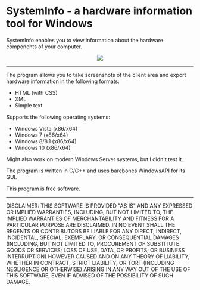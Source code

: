# SystemInfo - a hardware information tool for Windows

SystemInfo enables you to view information about the hardware components of your computer. 
<p align="center">
<img src="http://i.imgur.com/tKyrghl.png">
</p>
<hr />

The program allows you to take screenshots of the client area and export hardware information in the following formats:
- HTML (with CSS)
- XML
- Simple text

Supports the following operating systems:
- Windows Vista (x86/x64)
- Windows 7 (x86/x64)
- Windows 8/8.1 (x86/x64)
- Windows 10 (x86/x64)

Might also work on modern Windows Server systems, but I didn't test it.

The program is written in C/C++ and uses barebones WindowsAPI for its GUI.

This program is free software.

***

DISCLAIMER: THIS SOFTWARE IS PROVIDED "AS IS" AND ANY EXPRESSED OR IMPLIED WARRANTIES, INCLUDING, BUT NOT LIMITED TO, THE IMPLIED WARRANTIES OF MERCHANTABILITY AND FITNESS FOR A PARTICULAR PURPOSE ARE DISCLAIMED. IN NO EVENT SHALL THE REGENTS OR CONTRIBUTORS BE LIABLE FOR ANY DIRECT, INDIRECT, INCIDENTAL, SPECIAL, EXEMPLARY, OR CONSEQUENTIAL DAMAGES (INCLUDING, BUT NOT LIMITED TO, PROCUREMENT OF SUBSTITUTE GOODS OR SERVICES; LOSS OF USE, DATA, OR PROFITS; OR BUSINESS INTERRUPTION)
HOWEVER CAUSED AND ON ANY THEORY OF LIABILITY, WHETHER IN CONTRACT, STRICT LIABILITY, OR TORT (INCLUDING NEGLIGENCE OR OTHERWISE) ARISING IN ANY WAY OUT OF THE USE OF THIS SOFTWARE, EVEN IF ADVISED OF THE POSSIBILITY OF SUCH DAMAGE.
